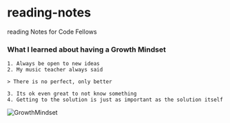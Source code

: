 # reading-notes
reading Notes for Code Fellows


### What I learned about having a Growth Mindset

```
1. Always be open to new ideas
2. My music teacher always said  

> There is no perfect, only better

3. Its ok even great to not know something
4. Getting to the solution is just as important as the solution itself
```

![GrowthMindset](https://www.pdcourses.net/blog_images/AdobeStock351294657.jpeg)
